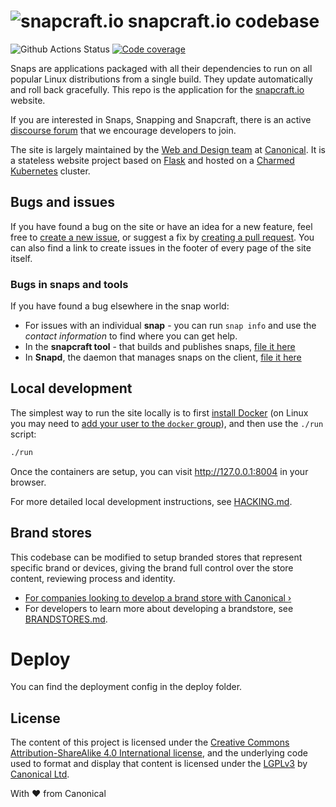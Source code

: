 # ![snapcraft.io](https://assets.ubuntu.com/v1/944b8760-snapcraft-logo-bird.svg?fmt=png&w=50 "Snapcraft") snapcraft.io codebase

![Github Actions Status](https://github.com/canonical-web-and-design/snapcraft.io/workflows/master%20checks/badge.svg) [![Code coverage](https://codecov.io/gh/canonical-web-and-design/snapcraft.io/branch/master/graph/badge.svg)](https://codecov.io/gh/canonical-web-and-design/snapcraft.io)

Snaps are applications packaged with all their dependencies to run on all popular Linux distributions from a single build. They update automatically and roll back gracefully. This repo is the application for the [snapcraft.io](https://snapcraft.io) website.

If you are interested in Snaps, Snapping and Snapcraft, there is an active [discourse forum](https://forum.snapcraft.io/) that we encourage developers to join.

The site is largely maintained by the [Web and Design team](https://ubuntu.com/blog/topics/design) at [Canonical](https://www.canonical.com). It is a stateless website project based on [Flask](https://flask.palletsprojects.com/en/1.1.x/) and hosted on a [Charmed Kubernetes](https://ubuntu.com/kubernetes) cluster.


## Bugs and issues

If you have found a bug on the site or have an idea for a new feature, feel free to [create a new issue](https://github.com/canonical-web-and-design/snapcraft.io/issues/new), or suggest a fix by [creating a pull request](https://help.github.com/articles/creating-a-pull-request/). You can also find a link to create issues in the footer of every page of the site itself.

### Bugs in snaps and tools

If you have found a bug elsewhere in the snap world:

- For issues with an individual **snap** - you can run `snap info` and use the *contact information* to find where you can get help.
- In the **snapcraft tool** - that builds and publishes snaps, [file it here](https://bugs.launchpad.net/snapcraft)
- In **Snapd**, the daemon that manages snaps on the client, [file it here](https://bugs.launchpad.net/snapd)


## Local development

The simplest way to run the site locally is to first [install Docker](https://docs.docker.com/engine/installation/) (on Linux you may need to [add your user to the `docker` group](https://docs.docker.com/engine/installation/linux/linux-postinstall/)), and then use the `./run` script:

``` bash
./run
```

Once the containers are setup, you can visit <http://127.0.0.1:8004> in your browser.

For more detailed local development instructions, see [HACKING.md](HACKING.md).

## Brand stores

This codebase can be modified to setup branded stores that represent specific brand or devices, giving the brand full control over the store content, reviewing process and identity.

- [For companies looking to develop a brand store with Canonical&nbsp;&rsaquo;](https://docs.ubuntu.com/core/en/build-store/create.html
)
- For developers to learn more about developing a brandstore, see [BRANDSTORES.md](BRANDSTORES.md).

# Deploy
You can find the deployment config in the deploy folder.

## License

The content of this project is licensed under the [Creative Commons Attribution-ShareAlike 4.0 International license](https://creativecommons.org/licenses/by-sa/4.0/), and the underlying code used to format and display that content is licensed under the [LGPLv3](http://opensource.org/licenses/lgpl-3.0.html) by [Canonical Ltd](http://www.canonical.com/).


With ♥ from Canonical
